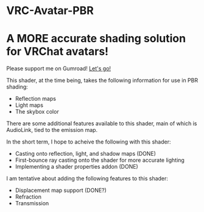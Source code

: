 # VRC-Avatar-PBR
A MORE accurate shading solution for VRChat avatars!
===========

Please support me on Gumroad! [Let's go!](https://flimsyfox.gumroad.com/l/VRC-PBR)

This shader, at the time being, takes the following information for use in PBR shading:
- Reflection maps
- Light maps
- The skybox color

There are some additional features available to this shader, main of which is AudioLink, tied to the emission map.

In the short term, I hope to acheive the following with this shader:

- Casting onto reflection, light, and shadow maps (DONE)
- First-bounce ray casting onto the shader for more accurate lighting
- Implementing a shader properties addon (DONE)

I am tentative about adding the following features to this shader:
- Displacement map support (DONE?)
- Refraction
- Transmission
